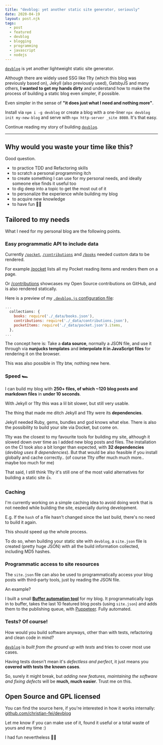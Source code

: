 ```yaml
---
title: "devblog: yet another static site generator, seriously"
date: 2020-04-19
layout: post.njk
tags:
  - post
  - featured
  - devblog
  - blogging
  - programming
  - javascript
  - nodejs
---
```


[`devblog`](https://www.npmjs.com/package/devblog) is yet another lightweight static site generator.

Although there are widely used SSG like 11ty (which this blog was previously based on), Jekyll (also previously used), GatsbyJS and many others, **I wanted to get my hands dirty** and understand how to make the process of building a static blog even simpler, if possible.

Even simpler in the sense of **"it does just what I need and nothing more"**.

Install via `npm i -g devblog` or create a blog with a one-liner `npx devblog init my-new-blog` and serve with `npx http-server _site 8080`. It's that easy.

Continue reading my story of building [`devblog`](https://github.com/christian-fei/devblog).

---

## Why would you waste your time like this?

Good question.

- to practice TDD and Refactoring skills
- to scratch a personal programming itch
- to create something I can use for my personal needs, and ideally someone else finds it useful too
- to dig deep into a topic to get the most out of it
- to personalize the experience while building my blog
- to acquire new knowledge
- to have fun  👨‍💻

## Tailored to my needs

What I need for my personal blog are the following points.

### Easy programmatic API to include data

Currently [`/pocket`](/pocket), [`/contributions`](/contributions) and [`/books`](/books) needed custom data to be rendered.

For example [/pocket](/pocket) lists all my Pocket reading items and renders them on a page.

Or [/contributions](/contributions) showcases my Open Source contributions on GitHub, and is also rendered statically.

Here is a preview of my [`.devblog.js` configuration file](https://github.com/christian-fei/christian-fei.github.io/blob/master/.devblog.js):

```js
...
  collections: {
    books: require('./_data/books.json'),
    contributions: require('./_data/contributions.json'),
    pocketItems: require('./_data/pocket.json').items,
  },
...
```

The concept here is: Take a **data source**, normally a JSON file, and use it through via **nunjucks templates** and **interpolate it in JavaScript files** for rendering it on the browser.

This was also possible in 11ty btw, nothing new here.

### Speed  🏎

I can build my blog with **250+ files, of which ~120 blog posts and markdown files** in **under 10 seconds**.

With Jekyll or 11ty this was a lil bit slower, but still very usable.

The thing that made me ditch Jekyll and 11ty were its **dependencies**.

Jekyll needed Ruby, gems, bundles and god knows what else. There is also the possibility to build your site via Docket, but come on.

11ty was the closest to my favourite tools for building my site, although it slowed down over time as I added new blog posts and files. The installation on the CI took also a bit longer than expected, with **32 dependencies** (*devblog uses 8 dependencies*). But that would be also feasible if you install globally and cache correctly.. (of course 11ty offer much much more.. maybe too much for me)

That said, I still think 11ty it's still one of the most valid alternatives for building a static site  👍.

### Caching

I'm currently working on a simple caching idea to avoid doing work that is not needed while building the site, especially during development.

E.g. If the `hash` of a file hasn't changed since the last build, there's no need to build it again.

This should speed up the whole process.

To do so, when building your static site with `devblog`, a `site.json` file is created (pretty huge JSON) with all the build information collected, including MD5 hashes.


### Programmatic access to site resources

The `site.json` file can also be used to programmatically access your blog posts with third-party tools, just by reading the JSON file.

An example?

I built a small [**Buffer automation tool**](https://github.com/christian-fei/christian-fei.github.io/tree/master/buffer-automation) for my blog.
It programmatically logs in to buffer, takes the last 10 featured blog posts (using `site.json`) and adds them to the publishing queue, with [Puppeteer](/posts/2020-03-08-Ultimate-web-scraping-with-browserless,-puppeteer-and-Node.js/). Fully automated.


### Tests? Of course!

How would you build software anyways, other than with tests, refactoring and clean code in mind?

[`devblog`](https://github.com/christian-fei/devblog) is *built from the ground up with tests* and tries to cover most use cases.

Having tests doesn't mean it's *defectless and perfect*, it just means you **covered with tests the known cases**.

So, surely it might break, but *adding new features, maintaining the software and fixing defects* will be **much, much easier**. Trust me on this.

## Open Source and GPL licensed

You can find the source here, if you're interested in how it works internally: [github.com/christian-fei/devblog](https://github.com/christian-fei/devblog)

Let me know if you can make use of it, found it useful or a total waste of yours and my time :)

I had fun nevertheless 👨‍💻